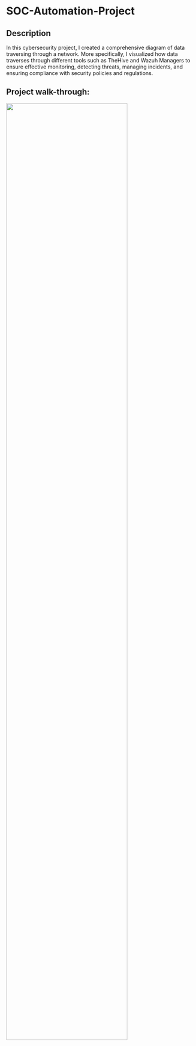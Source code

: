 <h1>SOC-Automation-Project</h1>

<h2>Description</h2>
In this cybersecurity project, I created a comprehensive  diagram of data traversing through a network. More specifically, I visualized how data traverses through different tools such as TheHive and Wazuh Managers to ensure effective monitoring, detecting threats, managing incidents, and ensuring compliance with security policies and regulations.
<br />
<h2>Project walk-through:</h2>
<img src="(https://github.com/bpark1223/SOC-Automation-Project/assets/77799235/8a08472e-6140-46a1-98e5-d7896077efa9)" height="80%" width="80%"/>
<br />

